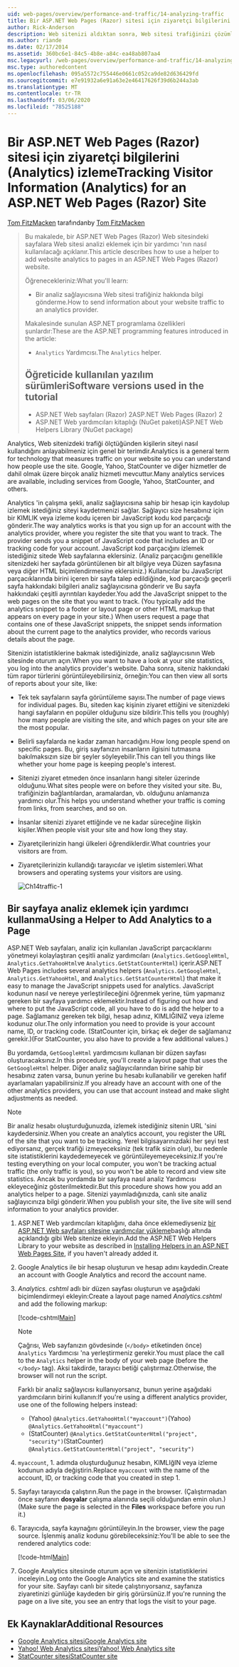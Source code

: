 ```yaml
---
uid: web-pages/overview/performance-and-traffic/14-analyzing-traffic
title: Bir ASP.NET Web Pages (Razor) sitesi için ziyaretçi bilgilerini (Analytics) izleme | Microsoft Docs
author: Rick-Anderson
description: Web sitenizi aldıktan sonra, Web sitesi trafiğinizi çözümlemek isteyebilirsiniz.
ms.author: riande
ms.date: 02/17/2014
ms.assetid: 360bc6e1-84c5-4b8e-a84c-ea48ab807aa4
msc.legacyurl: /web-pages/overview/performance-and-traffic/14-analyzing-traffic
msc.type: authoredcontent
ms.openlocfilehash: 095a5572c755446e0661c052ca9de82d636429fd
ms.sourcegitcommit: e7e91932a6e91a63e2e46417626f39d6b244a3ab
ms.translationtype: MT
ms.contentlocale: tr-TR
ms.lasthandoff: 03/06/2020
ms.locfileid: "78525188"
---
```

# <a name="tracking-visitor-information-analytics-for-an-aspnet-web-pages-razor-site"></a><span data-ttu-id="012aa-103">Bir ASP.NET Web Pages (Razor) sitesi için ziyaretçi bilgilerini (Analytics) izleme</span><span class="sxs-lookup"><span data-stu-id="012aa-103">Tracking Visitor Information (Analytics) for an ASP.NET Web Pages (Razor) Site</span></span>

<span data-ttu-id="012aa-104">[Tom FitzMacken](https://github.com/tfitzmac) tarafından</span><span class="sxs-lookup"><span data-stu-id="012aa-104">by [Tom FitzMacken](https://github.com/tfitzmac)</span></span>

> <span data-ttu-id="012aa-105">Bu makalede, bir ASP.NET Web Pages (Razor) Web sitesindeki sayfalara Web sitesi analizi eklemek için bir yardımcı 'nın nasıl kullanılacağı açıklanır.</span><span class="sxs-lookup"><span data-stu-id="012aa-105">This article describes how to use a helper to add website analytics to pages in an ASP.NET Web Pages (Razor) website.</span></span>
> 
> <span data-ttu-id="012aa-106">Öğrenecekleriniz:</span><span class="sxs-lookup"><span data-stu-id="012aa-106">What you'll learn:</span></span>
> 
> - <span data-ttu-id="012aa-107">Bir analiz sağlayıcısına Web sitesi trafiğiniz hakkında bilgi gönderme.</span><span class="sxs-lookup"><span data-stu-id="012aa-107">How to send information about your website traffic to an analytics provider.</span></span>
> 
> <span data-ttu-id="012aa-108">Makalesinde sunulan ASP.NET programlama özellikleri şunlardır:</span><span class="sxs-lookup"><span data-stu-id="012aa-108">These are the ASP.NET programming features introduced in the article:</span></span>
> 
> - <span data-ttu-id="012aa-109">`Analytics` Yardımcısı.</span><span class="sxs-lookup"><span data-stu-id="012aa-109">The `Analytics` helper.</span></span>
>   
> 
> ## <a name="software-versions-used-in-the-tutorial"></a><span data-ttu-id="012aa-110">Öğreticide kullanılan yazılım sürümleri</span><span class="sxs-lookup"><span data-stu-id="012aa-110">Software versions used in the tutorial</span></span>
> 
> 
> - <span data-ttu-id="012aa-111">ASP.NET Web sayfaları (Razor) 2</span><span class="sxs-lookup"><span data-stu-id="012aa-111">ASP.NET Web Pages (Razor) 2</span></span>
> - <span data-ttu-id="012aa-112">ASP.NET Web yardımcıları kitaplığı (NuGet paketi)</span><span class="sxs-lookup"><span data-stu-id="012aa-112">ASP.NET Web Helpers Library (NuGet package)</span></span>

<span data-ttu-id="012aa-113">Analytics, Web sitenizdeki trafiği ölçtüğünden kişilerin siteyi nasıl kullandığını anlayabilmeniz için genel bir terimdir.</span><span class="sxs-lookup"><span data-stu-id="012aa-113">Analytics is a general term for technology that measures traffic on your website so you can understand how people use the site.</span></span> <span data-ttu-id="012aa-114">Google, Yahoo, StatCounter ve diğer hizmetler de dahil olmak üzere birçok analiz hizmeti mevcuttur.</span><span class="sxs-lookup"><span data-stu-id="012aa-114">Many analytics services are available, including services from Google, Yahoo, StatCounter, and others.</span></span>

<span data-ttu-id="012aa-115">Analytics 'in çalışma şekli, analiz sağlayıcısına sahip bir hesap için kaydolup izlemek istediğiniz siteyi kaydetmenizi sağlar. Sağlayıcı size hesabınız için bir KIMLIK veya izleme kodu içeren bir JavaScript kodu kod parçacığı gönderir.</span><span class="sxs-lookup"><span data-stu-id="012aa-115">The way analytics works is that you sign up for an account with the analytics provider, where you register the site that you want to track. The provider sends you a snippet of JavaScript code that includes an ID or tracking code for your account.</span></span> <span data-ttu-id="012aa-116">JavaScript kod parçacığını izlemek istediğiniz sitede Web sayfalarına eklersiniz. (Analiz parçacığını genellikle sitenizdeki her sayfada görüntülenen bir alt bilgiye veya Düzen sayfasına veya diğer HTML biçimlendirmesine eklersiniz.) Kullanıcılar bu JavaScript parçacıklarında birini içeren bir sayfa talep edildiğinde, kod parçacığı geçerli sayfa hakkındaki bilgileri analiz sağlayıcısına gönderir ve Bu sayfa hakkındaki çeşitli ayrıntıları kaydeder.</span><span class="sxs-lookup"><span data-stu-id="012aa-116">You add the JavaScript snippet to the web pages on the site that you want to track. (You typically add the analytics snippet to a footer or layout page or other HTML markup that appears on every page in your site.) When users request a page that contains one of these JavaScript snippets, the snippet sends information about the current page to the analytics provider, who records various details about the page.</span></span>

<span data-ttu-id="012aa-117">Sitenizin istatistiklerine bakmak istediğinizde, analiz sağlayıcısının Web sitesinde oturum açın.</span><span class="sxs-lookup"><span data-stu-id="012aa-117">When you want to have a look at your site statistics, you log into the analytics provider's website.</span></span> <span data-ttu-id="012aa-118">Daha sonra, siteniz hakkındaki tüm rapor türlerini görüntüleyebilirsiniz, örneğin:</span><span class="sxs-lookup"><span data-stu-id="012aa-118">You can then view all sorts of reports about your site, like:</span></span>

- <span data-ttu-id="012aa-119">Tek tek sayfaların sayfa görüntüleme sayısı.</span><span class="sxs-lookup"><span data-stu-id="012aa-119">The number of page views for individual pages.</span></span> <span data-ttu-id="012aa-120">Bu, siteden kaç kişinin ziyaret ettiğini ve sitenizdeki hangi sayfaların en popüler olduğunu size bildirir.</span><span class="sxs-lookup"><span data-stu-id="012aa-120">This tells you (roughly) how many people are visiting the site, and which pages on your site are the most popular.</span></span>
- <span data-ttu-id="012aa-121">Belirli sayfalarda ne kadar zaman harcadığını.</span><span class="sxs-lookup"><span data-stu-id="012aa-121">How long people spend on specific pages.</span></span> <span data-ttu-id="012aa-122">Bu, giriş sayfanızın insanların ilgisini tutmasına bakılmaksızın size bir şeyler söyleyebilir.</span><span class="sxs-lookup"><span data-stu-id="012aa-122">This can tell you things like whether your home page is keeping people's interest.</span></span>
- <span data-ttu-id="012aa-123">Sitenizi ziyaret etmeden önce insanların hangi siteler üzerinde olduğunu.</span><span class="sxs-lookup"><span data-stu-id="012aa-123">What sites people were on before they visited your site.</span></span> <span data-ttu-id="012aa-124">Bu, trafiğinizin bağlantılardan, aramalardan, vb. olduğunu anlamanıza yardımcı olur.</span><span class="sxs-lookup"><span data-stu-id="012aa-124">This helps you understand whether your traffic is coming from links, from searches, and so on.</span></span>
- <span data-ttu-id="012aa-125">İnsanlar sitenizi ziyaret ettiğinde ve ne kadar süreceğine ilişkin kişiler.</span><span class="sxs-lookup"><span data-stu-id="012aa-125">When people visit your site and how long they stay.</span></span>
- <span data-ttu-id="012aa-126">Ziyaretçilerinizin hangi ülkeleri öğrendiklerdir.</span><span class="sxs-lookup"><span data-stu-id="012aa-126">What countries your visitors are from.</span></span>
- <span data-ttu-id="012aa-127">Ziyaretçilerinizin kullandığı tarayıcılar ve işletim sistemleri.</span><span class="sxs-lookup"><span data-stu-id="012aa-127">What browsers and operating systems your visitors are using.</span></span>

    ![Ch14traffic-1](14-analyzing-traffic/_static/image1.jpg)

## <a name="using-a-helper-to-add-analytics-to-a-page"></a><span data-ttu-id="012aa-129">Bir sayfaya analiz eklemek için yardımcı kullanma</span><span class="sxs-lookup"><span data-stu-id="012aa-129">Using a Helper to Add Analytics to a Page</span></span>

<span data-ttu-id="012aa-130">ASP.NET Web sayfaları, analiz için kullanılan JavaScript parçacıklarını yönetmeyi kolaylaştıran çeşitli analiz yardımcıları (`Analytics.GetGoogleHtml`, `Analytics.GetYahooHtml`ve `Analytics.GetStatCounterHtml`) içerir.</span><span class="sxs-lookup"><span data-stu-id="012aa-130">ASP.NET Web Pages includes several analytics helpers (`Analytics.GetGoogleHtml`, `Analytics.GetYahooHtml`, and `Analytics.GetStatCounterHtml`) that make it easy to manage the JavaScript snippets used for analytics.</span></span> <span data-ttu-id="012aa-131">JavaScript kodunun nasıl ve nereye yerleştirileceğini öğrenmek yerine, tüm yapmanız gereken bir sayfaya yardımcı eklemektir.</span><span class="sxs-lookup"><span data-stu-id="012aa-131">Instead of figuring out how and where to put the JavaScript code, all you have to do is add the helper to a page.</span></span> <span data-ttu-id="012aa-132">Sağlamanız gereken tek bilgi, hesap adınız, KIMLIĞINIZ veya izleme kodunuz olur.</span><span class="sxs-lookup"><span data-stu-id="012aa-132">The only information you need to provide is your account name, ID, or tracking code.</span></span> <span data-ttu-id="012aa-133">(StatCounter için, birkaç ek değer de sağlamanız gerekir.)</span><span class="sxs-lookup"><span data-stu-id="012aa-133">(For StatCounter, you also have to provide a few additional values.)</span></span>

<span data-ttu-id="012aa-134">Bu yordamda, `GetGoogleHtml` yardımcısını kullanan bir düzen sayfası oluşturacaksınız.</span><span class="sxs-lookup"><span data-stu-id="012aa-134">In this procedure, you'll create a layout page that uses the `GetGoogleHtml` helper.</span></span> <span data-ttu-id="012aa-135">Diğer analiz sağlayıcılarından birine sahip bir hesabınız zaten varsa, bunun yerine bu hesabı kullanabilir ve gereken hafif ayarlamaları yapabilirsiniz.</span><span class="sxs-lookup"><span data-stu-id="012aa-135">If you already have an account with one of the other analytics providers, you can use that account instead and make slight adjustments as needed.</span></span>

> [!NOTE]
> <span data-ttu-id="012aa-136">Bir analiz hesabı oluşturduğunuzda, izlemek istediğiniz sitenin URL 'sini kaydedersiniz.</span><span class="sxs-lookup"><span data-stu-id="012aa-136">When you create an analytics account, you register the URL of the site that you want to be tracking.</span></span> <span data-ttu-id="012aa-137">Yerel bilgisayarınızdaki her şeyi test ediyorsanız, gerçek trafiği izmeyeceksiniz (tek trafik sizin olur), bu nedenle site istatistiklerini kaydedemeyecek ve görüntüleyemeyeceksiniz.</span><span class="sxs-lookup"><span data-stu-id="012aa-137">If you're testing everything on your local computer, you won't be tracking actual traffic (the only traffic is you), so you won't be able to record and view site statistics.</span></span> <span data-ttu-id="012aa-138">Ancak bu yordamda bir sayfaya nasıl analiz Yardımcısı ekleyeceğiniz gösterilmektedir.</span><span class="sxs-lookup"><span data-stu-id="012aa-138">But this procedure shows how you add an analytics helper to a page.</span></span> <span data-ttu-id="012aa-139">Sitenizi yayımladığınızda, canlı site analiz sağlayıcınıza bilgi gönderir.</span><span class="sxs-lookup"><span data-stu-id="012aa-139">When you publish your site, the live site will send information to your analytics provider.</span></span>

1. <span data-ttu-id="012aa-140">ASP.NET Web yardımcıları kitaplığını, daha önce eklemediyseniz [bir ASP.NET Web sayfaları sitesine yardımcılar yükleme](https://go.microsoft.com/fwlink/?LinkId=252372)başlığı altında açıklandığı gibi Web sitenize ekleyin.</span><span class="sxs-lookup"><span data-stu-id="012aa-140">Add the ASP.NET Web Helpers Library to your website as described in [Installing Helpers in an ASP.NET Web Pages Site](https://go.microsoft.com/fwlink/?LinkId=252372), if you haven't already added it.</span></span>
2. <span data-ttu-id="012aa-141">Google Analytics ile bir hesap oluşturun ve hesap adını kaydedin.</span><span class="sxs-lookup"><span data-stu-id="012aa-141">Create an account with Google Analytics and record the account name.</span></span>
3. <span data-ttu-id="012aa-142">*Analytics. cshtml* adlı bir düzen sayfası oluşturun ve aşağıdaki biçimlendirmeyi ekleyin:</span><span class="sxs-lookup"><span data-stu-id="012aa-142">Create a layout page named *Analytics.cshtml* and add the following markup:</span></span>

    [!code-cshtml[Main](14-analyzing-traffic/samples/sample1.cshtml)]

    > [!NOTE]
    > <span data-ttu-id="012aa-143">Çağrısı, Web sayfanızın gövdesinde (`</body>` etiketinden önce) `Analytics` Yardımcısı 'na yerleştirmeniz gerekir.</span><span class="sxs-lookup"><span data-stu-id="012aa-143">You must place the call to the `Analytics` helper in the body of your web page (before the `</body>` tag).</span></span> <span data-ttu-id="012aa-144">Aksi takdirde, tarayıcı betiği çalıştırmaz.</span><span class="sxs-lookup"><span data-stu-id="012aa-144">Otherwise, the browser will not run the script.</span></span>

    <span data-ttu-id="012aa-145">Farklı bir analiz sağlayıcısı kullanıyorsanız, bunun yerine aşağıdaki yardımcıların birini kullanın:</span><span class="sxs-lookup"><span data-stu-id="012aa-145">If you're using a different analytics provider, use one of the following helpers instead:</span></span>

    - <span data-ttu-id="012aa-146">(Yahoo) `@Analytics.GetYahooHtml("myaccount")`</span><span class="sxs-lookup"><span data-stu-id="012aa-146">(Yahoo) `@Analytics.GetYahooHtml("myaccount")`</span></span>
    - <span data-ttu-id="012aa-147">(StatCounter) `@Analytics.GetStatCounterHtml("project", "security")`</span><span class="sxs-lookup"><span data-stu-id="012aa-147">(StatCounter) `@Analytics.GetStatCounterHtml("project", "security")`</span></span>
4. <span data-ttu-id="012aa-148">`myaccount`, 1. adımda oluşturduğunuz hesabın, KIMLIğIN veya izleme kodunun adıyla değiştirin.</span><span class="sxs-lookup"><span data-stu-id="012aa-148">Replace `myaccount` with the name of the account, ID, or tracking code that you created in step 1.</span></span>
5. <span data-ttu-id="012aa-149">Sayfayı tarayıcıda çalıştırın.</span><span class="sxs-lookup"><span data-stu-id="012aa-149">Run the page in the browser.</span></span> <span data-ttu-id="012aa-150">(Çalıştırmadan önce sayfanın **dosyalar** çalışma alanında seçili olduğundan emin olun.)</span><span class="sxs-lookup"><span data-stu-id="012aa-150">(Make sure the page is selected in the **Files** workspace before you run it.)</span></span>
6. <span data-ttu-id="012aa-151">Tarayıcıda, sayfa kaynağını görüntüleyin.</span><span class="sxs-lookup"><span data-stu-id="012aa-151">In the browser, view the page source.</span></span> <span data-ttu-id="012aa-152">İşlenmiş analiz kodunu görebileceksiniz:</span><span class="sxs-lookup"><span data-stu-id="012aa-152">You'll be able to see the rendered analytics code:</span></span>

    [!code-html[Main](14-analyzing-traffic/samples/sample2.html)]
7. <span data-ttu-id="012aa-153">Google Analytics sitesinde oturum açın ve sitenizin istatistiklerini inceleyin.</span><span class="sxs-lookup"><span data-stu-id="012aa-153">Log onto the Google Analytics site and examine the statistics for your site.</span></span> <span data-ttu-id="012aa-154">Sayfayı canlı bir sitede çalıştırıyorsanız, sayfanıza ziyaretinizi günlüğe kaydeden bir giriş görürsünüz.</span><span class="sxs-lookup"><span data-stu-id="012aa-154">If you're running the page on a live site, you see an entry that logs the visit to your page.</span></span>

<a id="Additional_Resources"></a>
## <a name="additional-resources"></a><span data-ttu-id="012aa-155">Ek Kaynaklar</span><span class="sxs-lookup"><span data-stu-id="012aa-155">Additional Resources</span></span>

- [<span data-ttu-id="012aa-156">Google Analytics sitesi</span><span class="sxs-lookup"><span data-stu-id="012aa-156">Google Analytics site</span></span>](https://www.google.com/analytics/)
- [<span data-ttu-id="012aa-157">Yahoo! Web Analytics sitesi</span><span class="sxs-lookup"><span data-stu-id="012aa-157">Yahoo! Web Analytics site</span></span>](http://help.yahoo.com/l/us/yahoo/ywa/)
- [<span data-ttu-id="012aa-158">StatCounter sitesi</span><span class="sxs-lookup"><span data-stu-id="012aa-158">StatCounter site</span></span>](http://statcounter.com/)
